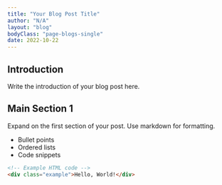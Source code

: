 ```yaml
---
title: "Your Blog Post Title"
author: "N/A"
layout: "blog"
bodyClass: "page-blogs-single"
date: 2022-10-22
---
```



## Introduction

Write the introduction of your blog post here.

## Main Section 1

Expand on the first section of your post. Use markdown for formatting.

- Bullet points
- Ordered lists
- Code snippets

```html
<!-- Example HTML code -->
<div class="example">Hello, World!</div>
